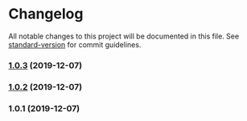 # Changelog

All notable changes to this project will be documented in this file. See [standard-version](https://github.com/conventional-changelog/standard-version) for commit guidelines.

### [1.0.3](https://github.com/rhyver/lea-components/compare/v1.0.2...v1.0.3) (2019-12-07)

### [1.0.2](https://github.com/rhyver/lea-components/compare/v1.0.1...v1.0.2) (2019-12-07)

### 1.0.1 (2019-12-07)
